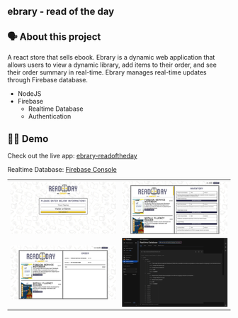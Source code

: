 ## ebrary - read of the day

<h2>🗣️ About this project</h2>
<p>
  A react store that sells ebook. Ebrary is a dynamic web application that allows users to view a dynamic library, add items to their order, and see their order summary in real-time. Ebrary manages real-time updates through Firebase database.
</p>
<ul>
<li>NodeJS</li>
<li>Firebase
<ul>
<li>Realtime Database</li>
<li>Authentication</li>
</ul>
</li>
</ul>

<h2>👨‍💻 Demo</h2>
<p></p>Check out the live app: <a href="https://ebrary-readoftheday.netlify.app/">ebrary-readoftheday</a></p>
<p>Realtime Database: <a href="https://console.firebase.google.com/project/ebrary-readoftheday/">Firebase Console</a><br/>
<table>
<tr>
<td><img src="landingscreen.png" alt="Demo"/></td>
<td><img src="admin.png" alt="Demo"/></td>
</tr>
<tr>
<td><img src="visitor.png" alt="Demo"/></td>
<td><img src="firebase-console.png" alt="Demo"/></td>
</tr>
</table>
